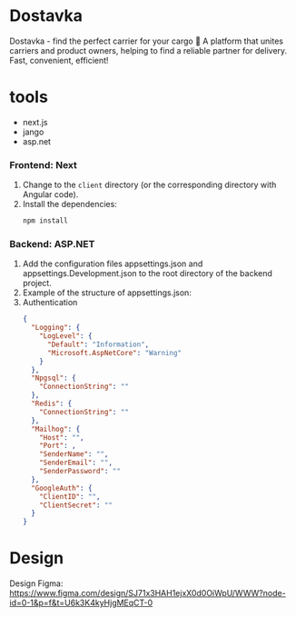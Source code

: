 # Dostavka
Dostavka - find the perfect carrier for your cargo 🚛
A platform that unites carriers and product owners, helping to find a reliable partner for delivery. Fast, convenient, efficient!

# tools
- next.js
- jango
- asp.net

### Frontend: Next  

1. Change to the `client` directory (or the corresponding directory with Angular code).  
2. Install the dependencies:
   ```bash
   npm install

### Backend: ASP.NET
1. Add the configuration files appsettings.json and appsettings.Development.json to the root directory of the backend project.
2. Example of the structure of appsettings.json:
3. Authentication
   ```json
   {
     "Logging": {
       "LogLevel": {
         "Default": "Information",
         "Microsoft.AspNetCore": "Warning"
       }
     },
     "Npgsql": {
       "ConnectionString": ""
     },
     "Redis": {
       "ConnectionString": ""
     },
     "Mailhog": {
       "Host": "",
       "Port": ,
       "SenderName": "",
       "SenderEmail": "",
       "SenderPassword": ""
     },
     "GoogleAuth": {
       "ClientID": "",
       "ClientSecret": ""
     }
   }
   
# Design
Design Figma: https://www.figma.com/design/SJ71x3HAH1ejxX0d0OiWpU/WWW?node-id=0-1&p=f&t=U6k3K4kyHjgMEqCT-0
